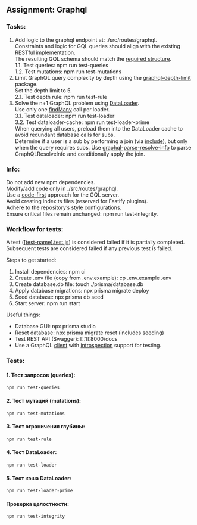 ## Assignment: Graphql

### Tasks:

1. Add logic to the graphql endpoint at: ./src/routes/graphql.  
   Constraints and logic for GQL queries should align with the existing RESTful implementation.  
   The resulting GQL schema should match the [required structure](https://github.com/nosbog/rsschool-nodejs-task-graphql/blob/main/schema.graphql).  
   1.1. Test queries: npm run test-queries  
   1.2. Test mutations: npm run test-mutations
2. Limit GraphQL query complexity by depth using the [graphql-depth-limit](https://www.npmjs.com/package/graphql-depth-limit) package.  
   Set the depth limit to 5.  
   2.1. Test depth rule: npm run test-rule
3. Solve the n+1 GraphQL problem using [DataLoader](https://www.npmjs.com/package/dataloader).  
   Use only one [findMany](https://www.prisma.io/docs/orm/reference/prisma-client-reference#findmany) call per loader.  
   3.1. Test dataloader: npm run test-loader  
   3.2. Test dataloader-cache: npm run test-loader-prime  
   When querying all users, preload them into the DataLoader cache to avoid redundant database calls for subs.  
   Determine if a user is a sub by performing a join (via [include](https://www.prisma.io/docs/reference/api-reference/prisma-client-reference#include)), but only when the query requires subs. Use [graphql-parse-resolve-info](https://github.com/graphile/graphile-engine/tree/master/packages/graphql-parse-resolve-info) to parse GraphQLResolveInfo and conditionally apply the join.

### Info:

Do not add new npm dependencies.  
Modify/add code only in ./src/routes/graphql.  
Use a [code-first](https://github.dev/graphql/graphql-js/blob/ffa18e9de0ae630d7e5f264f72c94d497c70016b/src/__tests__/starWarsSchema.ts) approach for the GQL server.  
Avoid creating index.ts files (reserved for Fastify plugins).  
Adhere to the repository’s style configurations.  
Ensure critical files remain unchanged: npm run test-integrity.

### Workflow for tests:

A test ([[test-name].test.js](https://github.com/nosbog/rsschool-nodejs-task-graphql/tree/main/test/routes)) is considered failed if it is partially completed.  
Subsequent tests are considered failed if any previous test is failed.

Steps to get started:

1. Install dependencies: npm ci
2. Create .env file (copy from .env.example): cp .env.example .env
3. Create database.db file: touch ./prisma/database.db
4. Apply database migrations: npx prisma migrate deploy
5. Seed database: npx prisma db seed
6. Start server: npm run start

Useful things:

- Database GUI: npx prisma studio
- Reset database: npx prisma migrate reset (includes seeding)
- Test REST API (Swagger): [::1]:8000/docs
- Use a GraphQL [client](https://learning.postman.com/docs/sending-requests/graphql/graphql-overview/) with [introspection](https://graphql.org/learn/introspection/) support for testing.

### Tests:

#### 1. Тест запросов (queries):

```
npm run test-queries
```

#### 2. Тест мутаций (mutations):

```
npm run test-mutations
```

#### 3. Тест ограничения глубины:

```
npm run test-rule
```

#### 4. Тест DataLoader:

```
npm run test-loader
```

#### 5. Тест кэша DataLoader:

```
npm run test-loader-prime
```

#### Проверка целостности:

```
npm run test-integrity
```
